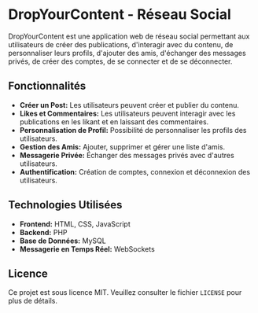 # DropYourContent - Réseau Social

DropYourContent est une application web de réseau social permettant aux utilisateurs de créer des publications, d'interagir avec du contenu, de personnaliser leurs profils, d'ajouter des amis, d'échanger des messages privés, de créer des comptes, de se connecter et de se déconnecter.

## Fonctionnalités

- **Créer un Post:** Les utilisateurs peuvent créer et publier du contenu.
- **Likes et Commentaires:** Les utilisateurs peuvent interagir avec les publications en les likant et en laissant des commentaires.
- **Personnalisation de Profil:** Possibilité de personnaliser les profils des utilisateurs.
- **Gestion des Amis:** Ajouter, supprimer et gérer une liste d'amis.
- **Messagerie Privée:** Échanger des messages privés avec d'autres utilisateurs.
- **Authentification:** Création de comptes, connexion et déconnexion des utilisateurs.

## Technologies Utilisées

- **Frontend:** HTML, CSS, JavaScript
- **Backend:** PHP
- **Base de Données:** MySQL
- **Messagerie en Temps Réel:** WebSockets

## Licence

Ce projet est sous licence MIT. Veuillez consulter le fichier `LICENSE` pour plus de détails.
